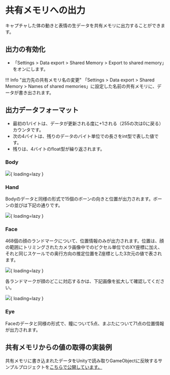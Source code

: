 # 共有メモリへの出力

キャプチャした体の動きと表情の生データを共有メモリに出力することができます。

## 出力の有効化

- 「Settings > Data export > Shared Memory > Export to shared memory」をオンにします。

!!! Info "出力先の共有メモリ名の変更"
    「Settings > Data export > Shared Memory > Names of shared memories」に設定した名前の共有メモリに、データが書き出されます。

## 出力データフォーマット

- 最初の1バイトは、データが更新される度に+1される（255の次は0に戻る）カウンタです。
- 次の4バイトは、残りのデータのバイト単位での長さをint型で表した値です。
- 残りは、4バイトのfloat型が繰り返されます。

### Body

![](../../images/DataFormat-SharedMemory-Body.png){ loading=lazy }

### Hand

Bodyのデータと同様の形式で15個のボーンの向きと位置が出力されます。ボーンの並びは下記の通りです。

![](../../images/DataFormat-SharedMemory-Hand.png){ loading=lazy }

### Face

468個の顔のランドマークについて、位置情報のみが出力されます。位置は、顔の範囲にトリミングされたカメラ画像中でのピクセル単位でのXY座標に加え、それと同じスケールでの奥行方向の推定位置をZ座標とした3次元の値で表されます。

![](../../images/DataFormat-SharedMemory-Face1.png){ loading=lazy }

各ランドマークが顔のどこに対応するかは、下記画像を拡大して確認してください。

![](../../images/DataFormat-SharedMemory-Face.jpg){ loading=lazy }

### Eye

Faceのデータと同様の形式で、瞳について5点、まぶたについて71点の位置情報が出力されます。

## 共有メモリからの値の取得の実装例

共有メモリに書き込まれたデータをUnityで読み取りGameObjectに反映するサンプルプロジェクトを[こちらで公開しています。](https://github.com/Akiya-Research-Institute/MocapForAll-SharedMemory-Plugin-for-Unity)
